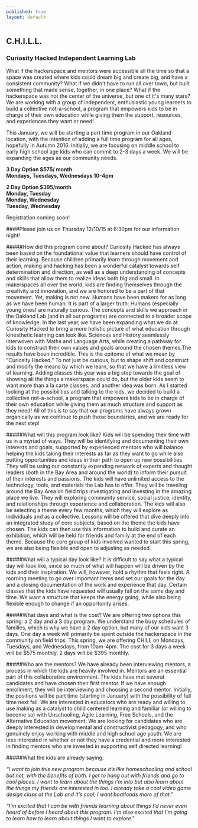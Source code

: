 ```yaml
---
published: true
layout: default
---
```

## C.H.I.L.L. 

### Curiosity Hacked Independent Learning Lab

What if the hackerspace and mentors were accessible all the time so that a space was created where kids could dream big and create big, and have a consistent community? What if we didn't have to run all over town, but built something that made sense, together, in one place? What if the hackerspace was not the center of the universe, but one of it's many stars? We are working with a group of independent, enthusiastic young learners to build a collective not-a-school, a program that empowers kids to be in charge of their own education while giving them the support, resources, and experiences they want or need! 

This January, we will be starting a part time program in our Oakland location, with the intention of adding a full time program for all ages, hopefully in Autumn 2016. Initially, we are focusing on middle school to early high school age kids who can commit to 2-3 days a week. We will be expanding the ages as our community needs.

**3 Day Option $575/ month**  
**Mondays, Tuesdays, Wednesdays 10-4pm**  

**2 Day Option $395/month**  
**Monday, Tuesday**  
**Monday, Wednesday**  
**Tuesday, Wednesday**  

Registration coming soon!  

####Please join us on Thursday 12/10/15 at 6:30pm for our information night!


#####How did this program come about?
Curiosity Hacked has always been based on the foundational value that learners should have control of their learning. Because children primarily learn through movement and action, making and hacking has been a wonderful catalyst towards self determination and direction, as well as a deep understanding of concepts and skills that allow them to realize ideas both big and small. 
In makerspaces all over the world, kids are finding themselves through the creativity and innovation, and we are honored to be a part of that movement.
Yet, making is not new. Humans have been makers for as long as we have been human. It is part of a larger truth: Humans (especially young ones) are naturally curious. The concepts and skills we approach in the Oakland Lab (and in all our programs) are connected to a broader scope of knowledge. In the last year, we have been expanding what we do at Curiosity Hacked to bring a more holistic picture of what education through kinesthetic learning can look like. Sciences and History seamlessly interwoven with Maths and Language Arts, while creating a pathway for kids to construct their own values and goals around the chosen themes.The results have been incredible. This is the epitome of what we mean by “Curiosity Hacked.” To not just be curious, but to shape shift and construct and modify the means by which we learn, so that we have a limitless view of learning.
Adding classes this year was a big step towards the goal of showing all the things a makerspace could do, but the older kids seem to want more than a la carte classes, and another idea was born. As I started looking at the possibilities and talking to the kids, we decided to build a collective not-a-school, a program that empowers kids to be in charge of their own education while giving them as much structure and support as they need! All of this is to say that our programs have always grown organically as we continue to push those boundaries, and we are ready for the next step!


#####What will this program look like?
Kids will be spending their time with us in a myriad of ways. They will be identifying and documenting their own interests and goals, supported by experienced mentors who will balance helping the kids taking their interests as far as they want to go while also putting opportunities and ideas in their path to open up new possibilities. They will be using our constantly expanding network of experts and thought leaders (both in the Bay Area and around the world) to inform their pursuit of their interests and passions. The kids will have unlimited access to the technology, tools, and materials the Lab has to offer. They will be traveling around the Bay Area on field trips investigating and investing in the amazing place we live. They will exploring community service, social justice, identity, and relationships through experience and collaboration. 
The kids will also be selecting a theme every few months, which they will explore as individuals and as a collective. Lessons will be offered that dive deeply into an integrated study of core subjects, based on the theme the kids have chosen. The kids can then use this information to build and curate an exhibition, which will be held for friends and family at the end of each theme. Because the core group of kids involved wanted to start this spring, we are also being flexible and open to adjusting as needed.

#####What will a typical day look like?
It is difficult to say what a typical day will look like, since so much of what will happen will be driven by the kids and their inspiration. We will, however, hold a rhythm that feels right. A morning meeting to go over important items and set our goals for the day and a closing documentation of the work and experience that day. Certain classes that the kids have requested will usually fall on the same day and time. We want a structure that keeps the energy going, while also being flexible enough to change if an opportunity arises. 

#####What days and what is the cost?
We are offering two options this spring: a 2 day and a 3 day program. We understand the busy schedules of families, which is why we have a 2 day option, but many of our kids want 3 days. One day a week will primarily be spent outside the hackerspace in the community on field trips. This spring, we are offering CHILL on Mondays, Tuesdays, and Wednesdays, from 10am-4pm. The cost for 3 days a week will be $575 monthly, 2 days will be $395 monthly.


#####Who are the mentors?
We have already been interviewing mentors, a process in which the kids are heavily involved in. Mentors are an essential part of this collaborative environment. The kids have met several candidates and have chosen their first mentor. If we have enough enrollment, they will be interviewing and choosing a second mentor. Initially, the positions will be part time (starting in January) with the possibility of full time next fall. We are interested in educators who are ready and willing to use making as a catalyst to child centered learning and familiar (or willing to become so) with Unschooling, Agile Learning, Free Schools, and the Alternative Education movement. We are looking for candidates who are deeply interested in developmental and constructivist pedagogy, and who genuinely enjoy working with middle and high school age youth. We are less interested in whether or not they have a credential and more interested in finding mentors who are invested in supporting self directed learning!﻿


#####What the kids are already saying:

*“I want to join this new program because it’s like homeschooling and school but not, with the benefits of both. I get to hang out with friends and go to cool places. I want to learn about the things I’m into but also learn about the things my friends are interested in too. I already take a cool video game design class at the Lab and it’s cool; I want boatloads more of that.”*

*“I'm excited that I can be with friends learning about things I'd never even heard of before I heard about this program. I'm also excited that I'm going to learn how to learn about things I want to explore."*





